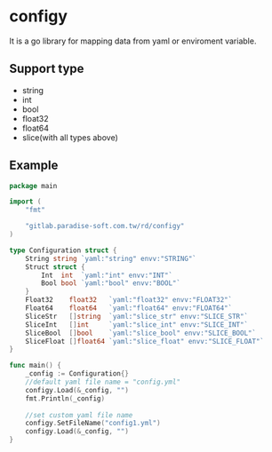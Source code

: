 # configy
It is a go library for mapping data from yaml or enviroment variable.

## Support type
* string
* int
* bool
* float32
* float64
* slice(with all types above)

## Example
```go
package main

import (
	"fmt"

	"gitlab.paradise-soft.com.tw/rd/configy"
)

type Configuration struct {
	String string `yaml:"string" envv:"STRING"`
	Struct struct {
		Int  int  `yaml:"int" envv:"INT"`
		Bool bool `yaml:"bool" envv:"BOOL"`
	}
	Float32    float32   `yaml:"float32" envv:"FLOAT32"`
	Float64    float64   `yaml:"float64" envv:"FLOAT64"`
	SliceStr   []string  `yaml:"slice_str" envv:"SLICE_STR"`
	SliceInt   []int     `yaml:"slice_int" envv:"SLICE_INT"`
	SliceBool  []bool    `yaml:"slice_bool" envv:"SLICE_BOOL"`
	SliceFloat []float64 `yaml:"slice_float" envv:"SLICE_FLOAT"`
}

func main() {
	_config := Configuration{}
	//default yaml file name = "config.yml"
	configy.Load(&_config, "")
	fmt.Println(_config)
	
	//set custom yaml file name
	configy.SetFileName("config1.yml")
	configy.Load(&_config, "")
}
```
